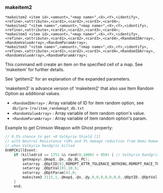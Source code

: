 ### makeitem2
```
*makeitem2 <item id>,<amount>,"<map name>",<X>,<Y>,<identify>,<refine>,<attribute>,<card1>,<card2>,<card3>,<card4>;
*makeitem2 "<item name>",<amount>,"<map name>",<X>,<Y>,<identify>,<refine>,<attribute>,<card1>,<card2>,<card3>,<card4>;
*makeitem3 <item id>,<amount>,"<map name>",<X>,<Y>,<identify>,<refine>,<attribute>,<card1>,<card2>,<card3>,<card4>,<RandomIDArray>,<RandomValueArray>,<RandomParamArray>;
*makeitem3 "<item name>",<amount>,"<map name>",<X>,<Y>,<identify>,<refine>,<attribute>,<card1>,<card2>,<card3>,<card4>,<RandomIDArray>,<RandomValueArray>,<RandomParamArray>;
```

This command will create an item on the specified cell of a map. See 'makeitem' for
further details.

See 'getitem2' for an explanation of the expanded parameters.

'makeitem3' is advance version of 'makeitem2' that also use Item Random Option as additional values.
* `<RandomIDArray>`    : Array variable of ID for item random option, see `db/[pre-]re/item_randomopt_db.txt`
* `<RandomValueArray>` : Array variable of item random option's value.
* `<RandomParamArray>` : Array variable of item random option's param.

Example to get Crimson Weapon with Ghost property:
```c
// 0.5% chance to get +0 Valkyrie Shield [1]
// with Neutral Resistance +10% and 5% damage reduction from Demi-Human or Player
// when Valkyrie Randgris killed
OnNPCKillEvent:
    if (killedrid == 1751 && rand(0,1000) > 950) { // Valkyrie Randgris
        getmapxy(.@map$,.@x,.@y,BL_PC);
        setarray .@OptID[0],RDMOPT_ATTR_TOLERACE_NOTHING,RDMOPT_RACE_TOLERACE_HUMAN;
        setarray .@OptVal[0],10,5;
        setarray .@OptParam[0],0;
        makeitem3 2115,1,.@map$,.@x,.@y,0,0,0,0,0,0,0,.@OptID,.@OptVal,.@OptParam;
    }
    end;
```
